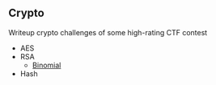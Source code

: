 ## Crypto

Writeup crypto challenges of some high-rating CTF contest

* AES
* RSA
  * [Binomial](https://hackingeveryday.github.io/hacking.github.io/crypto/RSA/binomial/)
* Hash
